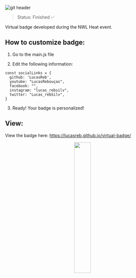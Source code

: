 ![git header](https://user-images.githubusercontent.com/54152996/140663446-4b3b17ce-b2ed-4977-a580-688ee2657714.png)

> Status: Finished ✅

Virtual badge developed during the NWL Heat event.

## How to customize badge:

1. Go to the main.js file 

2. Edit the following information:

```
const socialLinks = {
  github: 'LucasReb',
  youtube: "LucasRebouças",
  facebook: "",
  instagram: "lucas_rebsilv",
  twitter: "Lucas_rebSilv",
}
```

3. Ready! Your badge is personalized!

## View:

View the badge here: https://lucasreb.github.io/virtual-badge/

<p align="center" width="100%">
    <img width="33%" src="https://user-images.githubusercontent.com/54152996/140663484-3ce0c7e1-6e5c-4172-850c-7685ae4e6715.jpg" 
</p>
